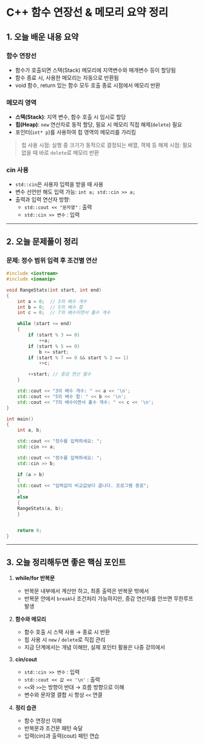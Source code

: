 # C++ 함수 연장선 & 메모리 요약 정리

## 1. 오늘 배운 내용 요약 

### 함수 연장선
- 함수가 호출되면 스택(Stack) 메모리에 지역변수와 매개변수 등이 할당됨
- 함수 종료 시, 사용한 메모리는 자동으로 반환됨
- void 함수, return 있는 함수 모두 호출 종료 시점에서 메모리 반환

### 메모리 영역
- **스택(Stack)**: 지역 변수, 함수 호출 시 임시로 할당
- **힙(Heap)**: `new` 연산자로 동적 할당, 필요 시 메모리 직접 해제(`delete`) 필요
- 포인터(`int* p`)를 사용하여 힙 영역의 메모리를 가리킴

> 힙 사용 시점: 실행 중 크기가 동적으로 결정되는 배열, 객체 등
> 해제 시점: 필요 없을 때 바로 `delete`로 메모리 반환

### cin 사용
- `std::cin`은 사용자 입력을 받을 때 사용
- 변수 선언만 해도 입력 가능: `int a; std::cin >> a;`
- 출력과 입력 연산자 방향:
  - `std::cout << "문자열"` : 출력
  - `std::cin >> 변수` : 입력

---

## 2. 오늘 문제풀이 정리

### 문제: 정수 범위 입력 후 조건별 연산

```cpp
#include <iostream>
#include <iomanip>

void RangeStats(int start, int end)
{
    int a = 0;  // 3의 배수 개수
    int b = 0;  // 5의 배수 합
    int c = 0;  // 7의 배수이면서 홀수 개수

    while (start <= end)
    {
        if (start % 3 == 0)
            ++a;
        if (start % 5 == 0)
            b += start;
        if (start % 7 == 0 && start % 2 == 1)
            ++c;

        ++start; // 증감 연산 필수
    }

    std::cout << "3의 배수 개수: " << a << '\n';
    std::cout << "5의 배수 합: " << b << '\n';
    std::cout << "7의 배수이면서 홀수 개수: " << c << '\n';
}

int main()
{
    int a, b;

    std::cout << "정수를 입력하세요: ";
    std::cin >> a;

    std::cout << "정수를 입력하세요: ";
    std::cin >> b;

    if (a > b)
    {
    std::cout << "입력값이 비교값보다 큽니다. 프로그램 종료"; 
    }
    else
    {
    RangeStats(a, b);
    }


    return 0;
}
```

---

## 3. 오늘 정리해두면 좋은 핵심 포인트

1. **while/for 반복문**
   - 반복문 내부에서 계산만 하고, 최종 출력은 반복문 밖에서
   - 반복문 안에서 `break`나 조건처리 가능하지만, 증감 연산자를 안쓰면 무한루프 발생

2. **함수와 메모리**
   - 함수 호출 시 스택 사용 → 종료 시 반환
   - 힙 사용 시 `new` / `delete`로 직접 관리
   - 지금 단계에서는 개념 이해만, 실제 포인터 활용은 나중 강의에서

3. **cin/cout**
   - `std::cin >> 변수` : 입력
   - `std::cout << 값 << '\n'` : 출력
   - `<<`와 `>>`는 방향이 반대 → 흐름 방향으로 이해
   - 변수와 문자열 결합 시 항상 `<<` 연결

4. **정리 습관**
   - 함수 연장선 이해
   - 반복문과 조건문 패턴 숙달
   - 입력(cin)과 출력(cout) 패턴 연습
